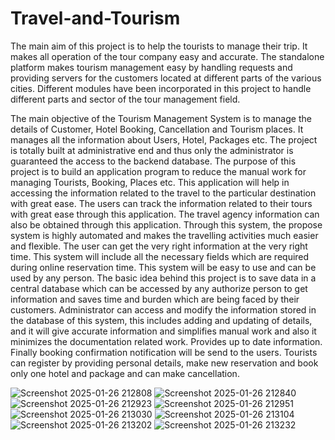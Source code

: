 ﻿# Travel-and-Tourism
The main aim of this project is to help the tourists to manage their trip. It makes all operation of the tour company easy and accurate. The standalone platform makes tourism management easy by handling requests and providing servers for the customers located at different parts of the various cities. Different modules have been incorporated in this project to handle different parts and sector of the tour management field.

The main objective of the Tourism Management System is to manage the details of Customer, Hotel Booking, Cancellation and Tourism places. It manages all the information about Users, Hotel, Packages etc. The project is totally built at administrative end and thus only the administrator is guaranteed the access to the backend database. The purpose of this project is to build an application program to reduce the manual work for managing Tourists, Booking, Places etc.
This application will help in accessing the information related to the travel to the particular destination with great ease. The users can track the information related to their tours with great ease through this application. The travel agency information can also be obtained through this application.
Through this system, the propose system is highly automated and makes the travelling activities much easier and flexible. The user can get the very right information at the very right time. This system will include all the necessary fields which are required during online reservation time. This system will be easy to use and can be used by any person. The basic idea behind this project is to save data in a central database which can be accessed by any authorize person to get information and saves time and burden which are being faced by their customers.
Administrator can access and modify the information stored in the database of this system, this includes adding and updating of details, and it will give accurate information and simplifies manual work and also it minimizes the documentation related work. Provides up to date information. Finally booking confirmation notification will be send to the users. Tourists can register by providing personal details, make new reservation and book only one hotel and package and can make cancellation.

![Screenshot 2025-01-26 212808](https://github.com/user-attachments/assets/b454d1fb-aa0f-4eaf-b14f-7a9114329f43)
![Screenshot 2025-01-26 212840](https://github.com/user-attachments/assets/ebae4e56-3a87-4d21-b699-23d76924b68e)
![Screenshot 2025-01-26 212923](https://github.com/user-attachments/assets/29b0b070-d4d4-42f3-8823-06c9926ca7c3)
![Screenshot 2025-01-26 212951](https://github.com/user-attachments/assets/50bbdf03-cabb-4348-81ff-d6d060317730)
![Screenshot 2025-01-26 213030](https://github.com/user-attachments/assets/c1f0b4a5-55a3-4122-b14c-dc49f5f8b75d)
![Screenshot 2025-01-26 213104](https://github.com/user-attachments/assets/61a76988-5584-41d1-baf5-bb42a072eac7)
![Screenshot 2025-01-26 213202](https://github.com/user-attachments/assets/d82441b1-4390-4c13-9569-71f21d3a8870)
![Screenshot 2025-01-26 213232](https://github.com/user-attachments/assets/e5c9342e-4ab0-438c-bc91-dddd136965fb)


